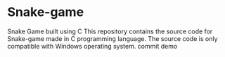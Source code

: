 # Snake-game
Snake Game built using C 
This repository contains the source code for Snake-game made in C programming language. The source code is only compatible with Windows operating system.
commit demo
